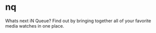 # nq
Whats next iN Queue? Find out by bringing together all of your favorite media watches in one place.
